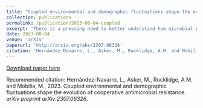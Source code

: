 ```yaml
---
title: "Coupled environmental and demographic fluctuations shape the evolution of cooperative antimicrobial resistance"
collection: publications
permalink: /publication/2023-08-04-coupled
excerpt: 'There is a pressing need to better understand how microbial populations respond to antimicrobial drugs, and to find mechanisms to possibly eradicate antimicrobial-resistant cells. The inactivation of antimicrobials by resistant microbes can often be viewed as a cooperative behavior leading to the coexistence of resistant and sensitive cells in large populations and static environments. This picture is however greatly altered by the fluctuations arising in volatile environments, in which microbial communities commonly evolve. Here, we study the eco-evolutionary dynamics of a population consisting of an antimicrobial resistant strain and microbes sensitive to antimicrobial drugs in a time-fluctuating environment, modeled by a carrying capacity randomly switching between states of abundance and scarcity. We assume that antimicrobial resistance is a shared public good when the number of resistant cells exceeds a certain threshold. Eco-evolutionary dynamics is thus characterized by demographic noise (birth and death events) coupled to environmental fluctuations which can cause population bottlenecks. By combining analytical and computational means, we determine the environmental conditions for the long-lived coexistence and fixation of both strains, and characterize a fluctuation-driven antimicrobial resistance eradication mechanism, where resistant microbes experience bottlenecks leading to extinction. We also discuss the possible applications of our findings to laboratory-controlled experiments.'
date: 2023-08-04
venue: 'arXiv'
paperurl: 'http://arxiv.org/abs/2307.06326'
citation: 'Hernández-Navarro, L., Asker, M., Rucklidge, A.M. and Mobilia, M. (2023). &quot;Coupled environmental and demographic fluctuations shape the evolution of cooperative antimicrobial resistance.&quot; <i>arXiv:2307.06326</i>.'
---
```


[Download paper here](http://arxiv.org/abs/2307.06326)

Recommended citation: Hernández-Navarro, L., Asker, M., Rucklidge, A.M. and Mobilia, M., 2023. Coupled environmental and demographic fluctuations shape the evolution of cooperative antimicrobial resistance. <i>arXiv preprint arXiv:2307.06326</i>.
